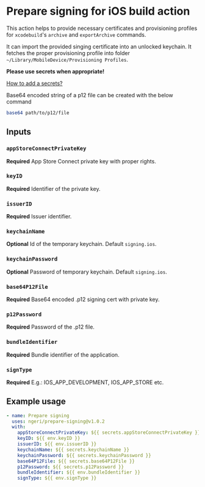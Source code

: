 # Prepare signing for iOS build action

This action helps to provide necessary certificates and provisioning profiles for `xcodebuild`'s `archive` and `exportArchive` commands.

It can import the provided singing certificate into an unlocked keychain. It fetches the proper provisioning profile into folder `~/Library/MobileDevice/Provisioning Profiles`.

**Please use secrets when appropriate!**

[How to add a secrets?](https://help.github.com/en/actions/automating-your-workflow-with-github-actions/creating-and-using-encrypted-secrets)

Base64 encoded string of a p12 file can be created with the below command
```bash
base64 path/to/p12/file
```

## Inputs

### `appStoreConnectPrivateKey`

**Required** App Store Connect private key with proper rights.

### `keyID`

**Required** Identifier of the private key.

### `issuerID`

**Required** Issuer identifier.

### `keychainName`

**Optional** Id of the temporary keychain. Default `signing.ios`.

### `keychainPassword`

**Optional** Password of temporary keychain. Default `signing.ios`.


### `base64P12File`

**Required** Base64 encoded .p12 signing cert with private key.

### `p12Password`

**Required** Password of the .p12 file.

### `bundleIdentifier`

**Required** Bundle identifier of the application.

### `signType`

**Required** E.g.: IOS_APP_DEVELOPMENT, IOS_APP_STORE etc.

## Example usage
```yaml
- name: Prepare signing
  uses: ngeri/prepare-signing@v1.0.2
  with:
    appStoreConnectPrivateKey: ${{ secrets.appStoreConnectPrivateKey }}
    keyID: ${{ env.keyID }}
    issuerID: ${{ env.issuerID }}
    keychainName: ${{ secrets.keychainName }}
    keychainPassword: ${{ secrets.keychainPassword }}
    base64P12File: ${{ secrets.base64P12File }}
    p12Password: ${{ secrets.p12Password }}
    bundleIdentifier: ${{ env.bundleIdentifier }}
    signType: ${{ env.signType }}
```

